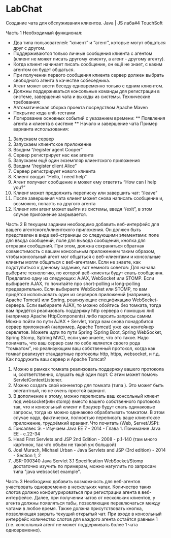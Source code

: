 # LabChat
Создание чата для обслуживания клиентов. Java | JS лаба#4 TouchSoft

Часть 1
Необходимый функционал:
* Два типа пользователей: “клиент” и “агент”, которые могут общаться друг с другом.
* Поддерживаются только личные сообщения клиента с агентом (клиент не может писать другому клиенту, а агент - другому агенту).
* Когда клиент начинает писать сообщение, он ещё не знает, с каким агентом он будет общаться.
* При получении первого сообщения клиента сервер должен выбрать свободного агента в качестве собеседника.
* Агент может вести беседу одновременно только с одним клиентом.
* Должны поддерживаться консольные команды для регистрации в системе, завершения чата и выходы из системы.
Технические требования:
* Автоматическая сборка проекта посредством Apache Maven
* Покрытие кода unit-тестами
* Логирование основных событий с указанием времени:
** Появления агента и клиента в системе
** Начало и завершение чата
Пример варианта использования:
1. Запускаем сервер
2. Запускаем клиентское приложение
3. Вводим “/register agent Cooper”
4. Сервер регистрирует нас как агента
5. Запускаем ещё один экземпляр клиентского приложения
6. Вводим “/register client Alice”
7. Сервер регистрирует нового клиента
8. Клиент вводит “Hello, I need help”
9. Агент получает сообщение и может ему ответить “How can I help you?”
10. Клиент может продолжить переписку или завершить чат: “/leave”
11. После завершения чата клиент может снова написать сообщение и, возможно, попасть на другого агента
12. Клиент или агент может выйти из системы, введя “/exit”, в этом случае приложение закрывается. 

Часть 2
В текущем задании необходимо добавить веб-интерфейс для вашего агентского/клиентского приложения. Он должен быть представлен в виде веб-страницы со следующими элементами: поле для ввода сообщений, поле для вывода сообщений, кнопка для отправки сообщений. При этом, должна сохраняться обратная совместимость с вашим консольным приложением таким образом, чтобы консольный агент мог общаться с веб-клиентами и консольные клиенты могли общаться с веб-агентами.
Если не знаете, как подступиться к данному заданию, вот немного советов:
Для начала выберите технологию, по которой веб-клиенты будут слать сообщения. Предлагаю одну из следующих: AJAX, WebSocket или STOMP. Если выбираете AJAX, то почитайте про short-polling и long-polling предварительно.
Если выбираете WebSocket или STOMP, то вам придётся использовать один из серверов приложений (например, Apache Tomcat) или Spring, реализующие спецификацию WebSocket-сервера.
Если выбираете AJAX, то можно обойтись без томката, тогда вам придётся реализовать поддержку http сервера с помощью либ (например Apache HttpComponents) либо парсить запросы самим.
Можно пойти по пути AJAX + Servlet, тогда вам снова понадобится сервер приложений (например, Apache Tomcat) уже как контейнер сервлетов.
Можете идти по пути Spring (Spring Boot, Spring WebSocket, Spring Stomp, Sptring MVC), если уже знаете, что это такое.
Надо понимать, что ваш сервер сам по себе является своего рода "томкатом", но реализующим ваш собственный протокол, когда как томкат реализует стандартные протоколы http, https, websocket, и т.д.
Как подружить ваш сервер и Apache Tomcat?
1. Можно в рамках томката реализовать поддержку вашего протокола и, соответственно, слушать ещё один порт. С этим может помочь ServletContextListener.
2. Можно создать свой коннектор для томката (типа <Connector port="8080" protocol="com.example.MyConnector" >). Это может быть элегантный, но не очень простой вариант.
3. В дополнение к этому, можно переписать ваш консольный клиент под websocket(или stomp) вместо вашего собственного протокола так, что и консольный клиент и браузер будут слать одинаковые запросы, тогда их можно одинаково обрабатывать томкатом. В этом случае надо, фактически, полностью переписать ваше клиентское приложение, трудоёмкий враиант.
Что почитать (Web, Servet/JSP):
1. Гонсалвес Э. - Изучаем Java EE 7 - 2014 - Глава 1. Понимание Java EE - c.22-34
2. Head First Servlets and JSP 2nd Edition - 2008 - p.1-140 (там много картинок, так что объём не такой уж большой)
3. Joel Murach, Michael Urban - Java Servlets and JSP (3rd edition) - 2014 - Section 1, 2
4. JSR-000340 Java Servlet 3.1 Specification
WebSocket/Stomp достаточно изучить по примерам, можно нагуглить по запросам типа "java websocket example".
  
 Часть 3
 Необходимо добавить возможность для веб-агентов участвовать одновременно в нескольких чатах. Количество таких слотов должно конфигурироваться при регистрации агента в веб-интерфейсе. Далее, при получении чатов от нескольких клиентов, у агента должны появляться табы, позволяющие переключаться между чатами в любое время. Также должна присутствовать кнопка, позволяющая закрыть текущий открытый чат. При входе в консольный интерфейс количество слотов для каждого агента остаётся равным 1 (т.е. консольный агент не может поддерживать более 1 чата одновременно).
